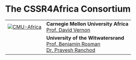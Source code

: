 # The CSSR4Africa Consortium

<table class="style-1">
<tbody>
<tr>
<td><a href="https://www.africa.engineering.cmu.edu/"><img class="alignnone wp-image-669 size-medium" src="https://cssr4africa.github.io/images/CMU_Africa_Horiz_SECONDARY_Red_and_Gray.png" alt="CMU-Africa" /></a></td>
<td><strong>Carnegie Mellon University Africa</strong> <BR><a href="https://www.africa.engineering.cmu.edu/about/contact/directory/bios/vernon-david.html">Prof. David Vernon</a></td>
</tr>
<tr>
<td><a href="https://www.wits.ac.za/csam/"><img class="alignnone wp-image-433 size-full" src="https://cssr4africa.github.io/images/Wits_Centenary_Logo_Large.png" alt=""/></a></td>
<td><strong>University of the Witwatersrand</strong><BR><a href="https://www.wits.ac.za/csam/" target="_blank" rel="noopener">Prof. Benjamin Rosman</a>  <BR> <a href="https://www.wits.ac.za/csam/" target="_blank" rel="noopener">Dr. Pravesh Ranchod</a></td>
</tr>
 </tbody>
</table>

